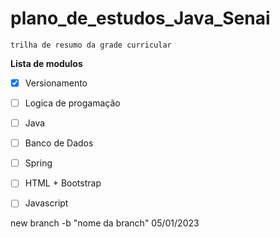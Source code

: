 # plano_de_estudos_Java_Senai

    trilha de resumo da grade curricular

**Lista de modulos**

- [X] Versionamento
- [ ] Logica de progamação  
- [ ] Java
- [ ] Banco de Dados
- [ ] Spring
- [ ] HTML + Bootstrap
- [ ] Javascript



new branch -b "nome da branch"
05/01/2023

